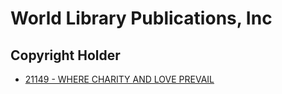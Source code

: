 # World Library Publications, Inc

## Copyright Holder

- [21149 - WHERE CHARITY AND LOVE PREVAIL](/hymns/21149.md)

